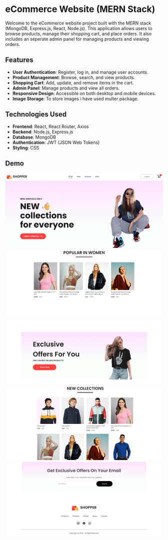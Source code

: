# eCommerce Website (MERN Stack)

Welcome to the eCommerce website project built with the MERN stack (MongoDB, Express.js, React, Node.js). This application allows users to browse products, manage their shopping cart, and place orders. It also includes an seperate admin panel for managing products and viewing orders.

## Features

- **User Authentication**: Register, log in, and manage user accounts.
- **Product Management**: Browse, search, and view products.
- **Shopping Cart**: Add, update, and remove items in the cart.
- **Admin Panel**: Manage products and view all orders.
- **Responsive Design**: Accessible on both desktop and mobile devices.
- **Image Storage**: To store images i have used multer package.

## Technologies Used

- **Frontend**: React, React Router, Axios
- **Backend**: Node.js, Express.js
- **Database**: MongoDB
- **Authentication**: JWT (JSON Web Tokens)
- **Styling**: CSS

## Demo
![Screenshot](Screenshots/home1.png)
![Screenshot](Screenshots/home2.png)
![Screenshot](Screenshots/home3.png)
![Screenshot](Screenshots/home4.png)
![Screenshot](Screenshots/home5.png)
